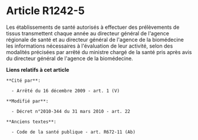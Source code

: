 # Article R1242-5

Les établissements de santé autorisés à effectuer des prélèvements de tissus transmettent chaque année au directeur général
de l'agence régionale de santé et au directeur général de l'agence de la biomédecine les informations nécessaires à
l'évaluation de leur activité, selon des modalités précisées par arrêté du ministre chargé de la santé pris après avis du
directeur général de l'agence de la biomédecine.

**Liens relatifs à cet article**

	**Cité par**:

	  - Arrêté du 16 décembre 2009 - art. 1 (V)

	**Modifié par**:

	  - Décret n°2010-344 du 31 mars 2010 - art. 22

	**Anciens textes**:

	  - Code de la santé publique - art. R672-11 (Ab)
